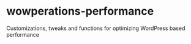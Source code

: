 # wowperations-performance
Customizations, tweaks and functions for optimizing WordPress based performance
